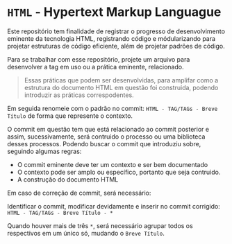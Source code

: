 # `HTML` - **H**yper**t**ext **M**arkup **L**anguague

Este repositório tem finalidade de registrar o progresso de desenvolvimento eminente da tecnologia HTML, registrando código e módularizando para projetar estruturas de código eficiente, além de projetar padrões de código.

Para se trabalhar com esse repositório, projete um arquivo para desenvolver a tag em uso ou a prática eminente, relacionado.

> Essas práticas que podem ser desenvolvidas, para amplifar como a estrutura do documento HTML em questão foi construida, podendo introduzir as práticas correspodentes.

Em seguida renomeie com o padrão no commit: `HTML - TAG/TAGs - Breve Título` de forma que represente o contexto.

O commit em questão tem que está relacionado ao commit posterior e assim, sucessivamente, será contruido o processo ou uma biblioteca desses processos. Podendo buscar o commit que introduziu sobre, seguindo algumas regras:

- O commit eminente deve ter um contexto e ser bem documentado
- O contexto pode ser amplo ou específico, portanto que seja contruido.
- A construção do documento HTML

Em caso de correção de commit, será necessário:

Identificar o commit, modificar devidamente e inserir no commit corrigido: `HTML - TAG/TAGs - Breve Título - *`

Quando houver mais de três `*`, será necessário agrupar todos os respectivos em um único só, mudando o `Breve Título`.